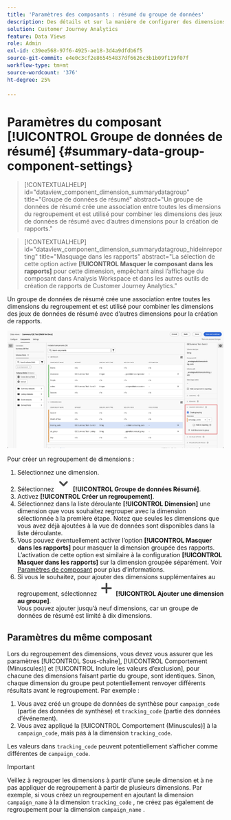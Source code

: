 ```yaml
---
title: 'Paramètres des composants : résumé du groupe de données'
description: Des détails et sur la manière de configurer des dimensions à partir de jeux de données pour vous assurer que vous pouvez créer des rapports corrects sur les données de résumé.
solution: Customer Journey Analytics
feature: Data Views
role: Admin
exl-id: c39ee568-97f6-4925-ae18-3d4a9dfdb6f5
source-git-commit: e4e0c3cf2e865454837df6626c3b1b09f119f07f
workflow-type: tm+mt
source-wordcount: '376'
ht-degree: 25%

---
```


# Paramètres du composant [!UICONTROL Groupe de données de résumé] {#summary-data-group-component-settings}

<!-- markdownlint-disable MD034 -->

>[!CONTEXTUALHELP]
>id="dataview_component_dimension_summarydatagroup"
>title="Groupe de données de résumé"
>abstract="Un groupe de données de résumé crée une association entre toutes les dimensions du regroupement et est utilisé pour combiner les dimensions des jeux de données de résumé avec d’autres dimensions pour la création de rapports."

<!-- markdownlint-enable MD034 -->

<!-- markdownlint-disable MD034 -->

>[!CONTEXTUALHELP]
>id="dataview_component_dimension_summarydatagroup_hideinreporting"
>title="Masquage dans les rapports"
>abstract="La sélection de cette option active **[!UICONTROL Masquer le composant dans les rapports]** pour cette dimension, empêchant ainsi l’affichage du composant dans Analysis Workspace et dans les autres outils de création de rapports de Customer Journey Analytics."

<!-- markdownlint-enable MD034 -->



Un groupe de données de résumé crée une association entre toutes les dimensions du regroupement et est utilisé pour combiner les dimensions des jeux de données de résumé avec d’autres dimensions pour la création de rapports.

![Paramètres des composants : résumé du groupe de données](/help/data-views/assets/summary-data-group.png)

Pour créer un regroupement de dimensions :

1. Sélectionnez une dimension.
1. Sélectionnez ![ChevronDown](/help/assets/icons/ChevronDown.svg) **[!UICONTROL Groupe de données Résumé]**.
1. Activez **[!UICONTROL Créer un regroupement]**.
1. Sélectionnez dans la liste déroulante **[!UICONTROL Dimension]** une dimension que vous souhaitez regrouper avec la dimension sélectionnée à la première étape. Notez que seules les dimensions que vous avez déjà ajoutées à la vue de données sont disponibles dans la liste déroulante.
1. Vous pouvez éventuellement activer l’option **[!UICONTROL Masquer dans les rapports]** pour masquer la dimension groupée des rapports. L’activation de cette option est similaire à la configuration **[!UICONTROL Masquer dans les rapports]** sur la dimension groupée séparément. Voir [Paramètres de composant](overview.md) pour plus d’informations.
1. Si vous le souhaitez, pour ajouter des dimensions supplémentaires au regroupement, sélectionnez ![Ajouter](/help/assets/icons/Add.svg) **[!UICONTROL Ajouter une dimension au groupe]**.<br/>Vous pouvez ajouter jusqu’à neuf dimensions, car un groupe de données de résumé est limité à dix dimensions.

## Paramètres du même composant

Lors du regroupement des dimensions, vous devez vous assurer que les paramètres [!UICONTROL Sous-chaîne], [!UICONTROL Comportement (Minuscules)] et [!UICONTROL Inclure les valeurs d’exclusion], pour chacune des dimensions faisant partie du groupe, sont identiques. Sinon, chaque dimension du groupe peut potentiellement renvoyer différents résultats avant le regroupement.
Par exemple :

1. Vous avez créé un groupe de données de synthèse pour `campaign_code` (partie des données de synthèse) et `tracking_code` (partie des données d’événement).
1. Vous avez appliqué la [!UICONTROL Comportement (Minuscules)] à la `campaign_code`, mais pas à la dimension `tracking_code`.

Les valeurs dans `tracking_code` peuvent potentiellement s’afficher comme différentes de `campaign_code`.

>[!IMPORTANT]
>
>Veillez à regrouper les dimensions à partir d’une seule dimension et à ne pas appliquer de regroupement à partir de plusieurs dimensions. Par exemple, si vous créez un regroupement en ajoutant la dimension `campaign_name` à la dimension `tracking_code` , ne créez pas également de regroupement pour la dimension `campaign_name` .
>
